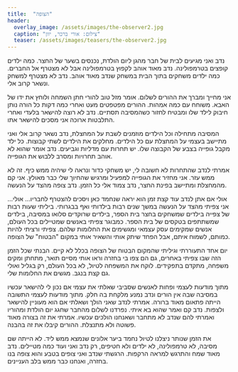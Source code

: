 ```yaml
---
title:  "הצופה"
header:
  overlay_image: /assets/images/the-observer2.jpg
  caption: "צילום: אורי ברכר, יוון"
  teaser: /assets/images/teasers/the-observer2.jpg
---
```


נדב ואני מגיעים לבית של חבר מהגן ליום הולדת, נכנסים בשער של החצר.<!--more-->
כמה ילדים קופצים בטרמפולינה. נדב מאוד אוהב לקפוץ בטרמפולינה אבל לא מצטרף אל החברים.
כמה ילדים משחקים בתוך הבית במשחק שנדב מאוד אוהב.
נדב לא מצטרף למשחק ונשאר קרוב אלי.

אני מחייך ומברך את ההורים לשלום.
אומר מזל טוב להורי חתן השמחה ולוחץ את ידו של האבא. משוחח עם כמה אמהות.
ההורים מפטפטים מעט ואחרי כמה דקות כל הורה נותן חיבוק לילד שלו ומבטיח לחזור כשהמסיבה תסתיים.
נדב לא רוצה להישאר בלעדי ואחרי התלבטות ארוכה אני מסכים להישאר אתו.

המסיבה מתחילה וכל הילדים מוזמנים לשבת על המחצלת,
נדב נשאר קרוב אלי ואני מתיישב בעצמי על המחצלת עם כל הילדים. מחלקים את הילדים לשתי קבוצות.
כל ילד מקבל גופייה בצבע של הקבוצה שלו. יש תחרות עם מדליות וגביעים.
נדב אומר שהוא לא אוהב תחרויות ומסרב ללבוש את הגופייה.

אמרתי לנדב שהתחרות לא חשובה לי, יש משחקי כדור ונראה לי שיהיה ממש כיף.
זה לא ממש עזר. אני מחזיר את הגופייה למפעיל ומרגיש שהחיוך שלי כבר מאולץ.
אני קם מהמחצלת ומתיישב בפינת החצר, נדב צמוד אלי כל הזמן. נדב צופה מהצד על הנעשה.

אולי אם אתן לנדב עוד קצת זמן הוא יראה שנחמד כאן ויסכים להצטרף לחבריו… אולי…
אני צפיתי מהצד על הנעשה במשך שנים רבות בילדותי ואף בבגרותי.
ביליתי שעות רבות של צפייה בילדים שמשחקים בחצר בית הספר,
בילדים שרוקדים סלואו במסיבה, בילדים שמשתתפים בטקסים של בית הספר.
כמבוגר צפיתי באנשים שמטיילים בכל העולם, אנשים שמקימים עסק עצמאי ומגשימים את החלומות שלהם.
צפיתי ורציתי להיות כמותם, לשמוח איתם, אבל הפחד שיתק אותי והשאיר אותי במקום "הבטוח" של הצופה.

יום אחד התעוררתי וגיליתי שהמקום הבטוח של הצופה בכלל לא קיים.
הבנתי שכל הזמן הזה שבו צפיתי באחרים, גם הם צפו בי בחזרה וראו אותי מסיים תואר,
מתחתן ומקים משפחה, מתקדם בתפקידים.
לוקח את המשפחה לטיול, לא בכל העולם, רק בגליל ואולי גם קצת בנגב.
מגשים את החלומות שלי.

מתוך מודעות לעצמי ופחות לאנשים שסביבי
שאלתי את עצמי אם נכון לי להישאר עכשיו במסיבה שבה אין הורים ונדב נמנע מלקחת בה חלק.
מתוך מודעות לעצמי התשובה הייתה פתאום מאוד ברורה.
אמרתי לנדב שאני הולך ושאלתי אם הוא מעוניין להישאר ולצפות. נדב קם ואמר שהוא בא איתי.
נפרדנו לשלום מהחבר שחגג יום הולדת ומהוריו ואמרתי להם שנדב לא מתחבר ושאנחנו הולכים עכשיו.
אמרתי את זה בצורה מאוד פשוטה ולא מתנצלת. ההורים קיבלו את זה בהבנה.

את הזמן שנותר ניצלנו לטיול נחמד ביער אלונים שנמצא ממש ליד.
לא הייתה שם מסיבה, לא טרמפולינה, לא ילדים ולא חטיפים,
רק נדב ואני ועוד כמה מטיילים. נדב מאוד שמח והתרגש למראה הרקפות.
הרגשתי שנדב ואני צופים בטבע והוא צופה בנו בחזרה, ואנחנו כבר ממש בלב העניינים.
